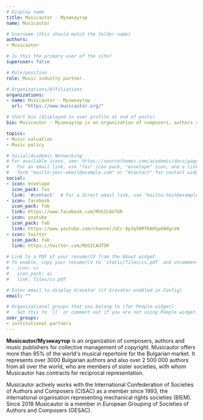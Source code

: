```yaml
---
# Display name
title: Musicautor - Музикаутор
name: Musicautor

# Username (this should match the folder name)
authors:
- Musicautor

# Is this the primary user of the site?
superuser: false

# Role/position
role: Music industry partner.

# Organizations/Affiliations
organizations:
- name: Musicautor - Музикаутор
  url: "https://www.musicautor.org/"

# Short bio (displayed in user profile at end of posts)
bio: Musicautor - Музикаутор is an organization of composers, authors and music publishers for collective management of copyright.

topics:
- Music valuation
- Music policy

# Social/Academic Networking
# For available icons, see: https://sourcethemes.com/academic/docs/page-builder/#icons
#   For an email link, use "fas" icon pack, "envelope" icon, and a link in the
#   form "mailto:your-email@example.com" or "#contact" for contact widget.
social:
- icon: envelope
  icon_pack: fas
  link: '#contact'  # For a direct email link, use "mailto:test@example.org".
- icon: facebook
  icon_pack: fab
  link: https://www.facebook.com/MUSICAUTOR
- icon: youtube
  icon_pack: fab
  link: https://www.youtube.com/channel/UCc-8p3qV8RTKAHGpkNdgcVA
- icon: twitter
  icon_pack: fab
  link: https://twitter.com/MUSICAUTOR
  
# Link to a PDF of your resume/CV from the About widget.
# To enable, copy your resume/CV to `static/files/cv.pdf` and uncomment the lines below.
# - icon: cv
#   icon_pack: ai
#   link: files/cv.pdf

# Enter email to display Gravatar (if Gravatar enabled in Config)
email: ""

# Organizational groups that you belong to (for People widget)
#   Set this to `[]` or comment out if you are not using People widget.
user_groups:
- institutional partners
---
```


**Musicautor/Музикаутор** is an organization of composers, authors and music publishers for collective management of copyright. Musicautor offers more than 95% of the world's musical repertoire for the Bulgarian market. It represents over 3000 Bulgarian authors and also over 2 500 000 authors from all over the world, who are members of sister societies, with whom Musicautor has contracts for reciprocal representation.

Musicautor actively works with the International Confederation of Societies of Authors and Composers (CISAC) as a member since 1993, the international organisation representing mechanical rights societies (BIEM). Since 2018 Musicautor is a member in European Grouping of Societies of Authors and Composers (GESAC).

